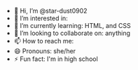 - 👋 Hi, I’m @star-dust0902
- 👀 I’m interested in: 
- 🌱 I’m currently learning: HTML, and CSS
- 💞️ I’m looking to collaborate on: anything  
- 📫 How to reach me: 
- 😄 Pronouns: she/her
- ⚡ Fun fact: I'm in high school

<!---
star-dust0902/star-dust0902 is a ✨ special ✨ repository because its `README.md` (this file) appears on your GitHub profile.
You can click the Preview link to take a look at your changes.
--->

